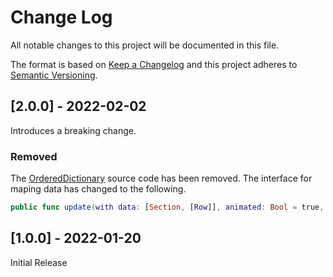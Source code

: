
# Change Log
All notable changes to this project will be documented in this file.
 
The format is based on [Keep a Changelog](http://keepachangelog.com/)
and this project adheres to [Semantic Versioning](http://semver.org/).

## [2.0.0] - 2022-02-02

Introduces a breaking change.

### Removed

The [OrderedDictionary](https://github.com/apple/swift-collections/tree/main/Sources/OrderedCollections/OrderedDictionary) source code has been removed. The interface for maping data has changed to the following.

```swift
public func update(with data: [Section, [Row]], animated: Bool = true, completion: (() -> Void)? = nil)
```

## [1.0.0] - 2022-01-20

Initial Release
